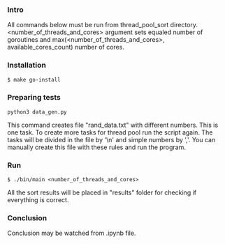 ### Intro
All commands below must be run from thread_pool_sort directory. <number_of_threads_and_cores> argument sets equaled number of goroutines and max(<number_of_threads_and_cores>, available_cores_count) number of cores.

### Installation

```sh
$ make go-install
```

### Preparing tests
```
python3 data_gen.py
```
This command creates file "rand_data.txt" with different numbers. This is one task. To create more tasks for thread pool run the script again. The tasks will be divided in the file by '\n' and simple numbers by ','. You can manually create this file with these rules and run the program.

### Run
```
$ ./bin/main <number_of_threads_and_cores>
```
All the sort results will be placed in "results" folder for checking if everything is correct.

### Conclusion
Conclusion may be watched from .ipynb file.
